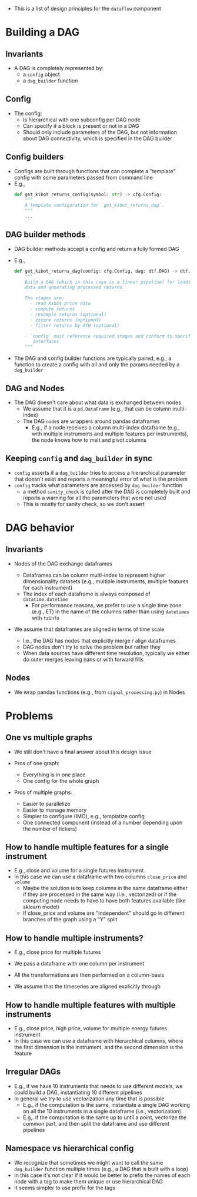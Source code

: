 - This is a list of design principles for the `dataflow` component

# Building a DAG

## Invariants
- A DAG is completely represented by:
    - a `config` object
    - a `dag_builder` function

## Config
- The config:
    - Is hierarchical with one subconfig per DAG node
    - Can specify if a block is present or not in a DAG
    - Should only include parameters of the DAG, but not information about DAG
      connectivity, which is specified in the DAG builder

## Config builders
- Configs are built through functions that can complete a "template" config with
  some parameters passed from command line
- E.g.,
    ```python
    def get_kibot_returns_config(symbol: str) -> cfg.Config:
        """
        A template configuration for `get_kibot_returns_dag`.
        """
        ...
    ```

## DAG builder methods
- DAG builder methods accept a config and return a fully formed DAG
- E.g.,
    ```python
    def get_kibot_returns_dag(config: cfg.Config, dag: dtf.DAG) -> dtf.DAG:
        """
        Build a DAG (which in this case is a linear pipeline) for loading Kibot
        data and generating processed returns.

        The stages are:
          - read Kibot price data
          - compute returns
          - resample returns (optional)
          - zscore returns (optional)
          - filter returns by ATH (optional)

        - `config` must reference required stages and conform to specific node
           interfaces
        """
    ```

- The DAG and config builder functions are typically paired, e.g., a function to
  create a config with all and only the params needed by a `dag_builder`

## DAG and Nodes
- The DAG doesn't care about what data is exchanged between nodes
    - We assume that it is a `pd.DataFrame` (e.g., that can be column
      multi-index)
    - The DAG `node`s are wrappers around pandas dataframes
        - E.g., if a node receives a column multi-index dataframe (e.g., with
          multiple instruments and multiple features per instruments), the node
          knows how to melt and pivot columns

## Keeping `config` and `dag_builder` in sync
- `config` asserts if a `dag_builder` tries to access a hierarchical parameter
  that doesn't exist and reports a meaningful error of what is the problem
- `config` tracks what parameters are accessed by `dag_builder` function
    - a method `sanity_check` is called after the DAG is completely built
      and reports a warning for all the parameters that were not used
    - This is mostly for sanity check, so we don't assert

# DAG behavior

## Invariants
- Nodes of the DAG exchange dataframes
    - Dataframes can be column multi-index to represent higher dimensionality
      datasets (e.g., multiple instruments, multiple features for each
      instrument)
    - The index of each dataframe is always composed of `datatime.datetime`
        - For performance reasons, we prefer to use a single time zone (e.g., ET)
          in the name of the columns rather than using `datetimes` with `tzinfo`

- We assume that dataframes are aligned in terms of time scale
    - I.e., the DAG has nodes that explicitly merge / align dataframes
    - DAG nodes don't try to solve the problem but rather they 
    - When data sources have different time resolution, typically we either do
      outer merges leaving nans or with forward fills

## Nodes
- We wrap pandas functions (e.g., from `signal_processing.py`) in Nodes

# Problems

## One vs multiple graphs

- We still don't have a final answer about this design issue

- Pros of one graph:
    - Everything is in one place
    - One config for the whole graph
- Pros of multiple graphs:
    - Easier to parallelize
    - Easier to manage memory
    - Simpler to configure (IMO), e.g., templatize config
    - One connected component (instead of a number depending upon the number of tickers)

## How to handle multiple features for a single instrument
- E.g., close and volume for a single futures instrument
- In this case we can use a dataframe with two columns `close_price` and `volume`
    - Maybe the solution is to keep columns in the same dataframe either if they are processed in the same way (i.e., vectorized) or if the computing node needs to have to have both features available (like sklearn model)
    - If close_price and volume are "independent" should go in different branches of the graph using a "Y" split

## How to handle multiple instruments?
- E.g., close price for multiple futures

- We pass a dataframe with one column per instrument
- All the transformations are then performed on a column-basis
- We assume that the timeseries are aligned explicitly through 

## How to handle multiple features with multiple instruments
- E.g., close price, high price, volume for multiple energy futures instrument
- In this case we can use a dataframe with hierarchical columns, where the first
  dimension is the instrument, and the second dimension is the feature

## Irregular DAGs
- E.g., if we have 10 instruments that needs to use different models, we could
  build a DAG, instantiating 10 different pipelines
- In general we try to use vectorization any time that is possible
    - E.g., if the computation is the same, instantiate a single DAG working on
      all the 10 instruments in a single dataframe (i.e., vectorization)
    - E.g,. if the computation is the same up to until a point, vectorize the
      common part, and then split the dataframe and use different pipelines

## Namespace vs hierarchical config
- We recognize that sometimes we might want to call the same `dag_builder`
  function multiple times (e.g., a DAG that is built with a loop)
- In this case it's not clear if it would be better to prefix the names of each
  node with a tag to make them unique or use hierarchical DAG
- It seems simpler to use prefix for the tags
